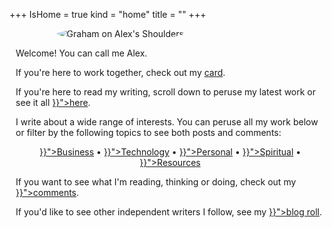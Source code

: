 +++
IsHome = true
kind = "home"
title = ""
+++
<style>

div.home-page {
  display: flex;
  flex-flow: column nowrap;
}

div.title-body {
  margin-left: 2%;

}

.title-img-container {
    position: relative;
    width: 70%;
    height: auto;
    margin: auto;
}

.title-img {
    border-radius: 50%;
}

#covid {
  border: 6px double black;
  padding: 10px;
}

/* maximized screen */
@media screen and (min-width: 80em) {

  div.home-page {
    display: flex;
    flex-flow: row nowrap;
  }
}

</style>

<div class="home-page">
  <div class="title-img-container">
    <img class="title-img" src="https://30odha.by.files.1drv.com/y4mKYu6Uh5IYc_-I2yvtnVVEfXY4lJGm960ILB0GLEYamEMHduu_C4BgCJeP3yBc6OjrU8-Stml9OB7kLSdBTpcmuVtmGL-7TdUOSgSCjvAHb6Fs0eMpSYjoHBvK_YT7qTQjwFiWimA_8hb-Is5zNRnfelGBXsya1K-OLg_rkzOw3L2eLQ9ff92PMD0D-aq8dAQjCreVni7aX3vUFO1-Y5R8Q?width=495&height=660&cropmode=none" alt="Graham on Alex's Shoulders">
  </div>

<div class="title-body">
    <p>Welcome! You can call me Alex.</p>
    <p>If you're here to work together, check out my <a href="#card">card</a>.</p>
    <p>If you're here to read my writing, scroll down to peruse my latest work or see it all <a href="{{< ref "/posts" >}}">here</a>.</p>
    <p>I write about a wide range of interests. You can peruse all my work below or filter by the following topics to see both posts and comments:</p>
    <div style="text-align: center;">
    <a href="{{< ref "/categories/business" >}}">Business</a> &bull;
    <a href="{{< ref "/categories/technology" >}}">Technology</a> &bull;
    <a href="{{< ref "/categories/personal" >}}">Personal</a> &bull;
    <a href="{{< ref "/categories/spiritual" >}}">Spiritual</a> &bull;
    <a href="{{< ref "/categories/resources" >}}">Resources</a>
    </div>
    <p>If you want to see what I'm reading, thinking or doing, check out my <a href="{{< ref "/comments" >}}">comments</a>.</p>
    <p>If you'd like to see other independent writers I follow, see my <a href="{{< ref "/blogroll/_index.md" >}}">blog roll</a>.</p>
</div>
</div>

<div id="covid" style="display: none;">
<h2 style="margin: 0;">Covid Memorial</h2>
<p>These are today's Covid-related deaths in Cook County, Illinois, according to the medical examiner. A moment of silence.</p>
<ul style="list-style-type: none;" id="deaths"></ul>
<p>Where do I get this data? See <a href="{{< ref "/posts/data-journalism.md">}}">this post</a>.</p>
</div>
